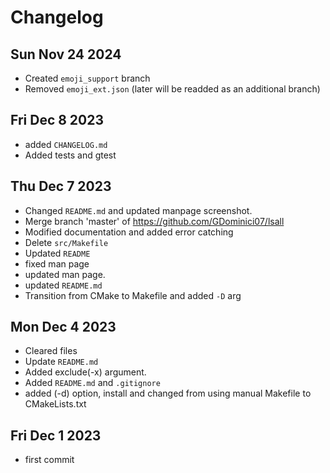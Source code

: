 # Changelog

## Sun Nov 24 2024


- Created `emoji_support` branch
- Removed `emoji_ext.json` (later will be readded as an additional branch)

## Fri Dec 8 2023

- added `CHANGELOG.md`
- Added tests and gtest

## Thu Dec 7 2023

- Changed `README.md` and updated manpage screenshot.
- Merge branch 'master' of https://github.com/GDominici07/lsall
- Modified documentation and added error catching
- Delete `src/Makefile`
- Updated `README`
- fixed man page
- updated man page.
- updated `README.md`
- Transition from CMake to Makefile and added `-D` arg

## Mon Dec 4 2023

- Cleared files
- Update `README.md`
- Added exclude(-x) argument.
- Added `README.md` and `.gitignore`
- added (-d) option, install and changed from using manual Makefile to CMakeLists.txt

## Fri Dec 1 2023
- first commit
